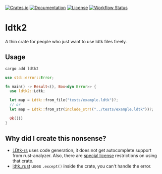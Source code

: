 [![Crates.io](https://img.shields.io/crates/v/ldtk2.svg)](https://crates.io/crates/ldtk2)
[![Documentation](https://docs.rs/ldtk2/badge.svg)](https://docs.rs/ldtk2)
[![License](https://img.shields.io/crates/l/ldtk2.svg)](LICENSE)
[![Workflow Status](https://github.com/sumibi-yakitori/ldtk2-rs/workflows/Rust/badge.svg)](https://github.com/sumibi-yakitori/ldtk2-rs/actions?query=workflow%3A%22Rust%22)

# ldtk2

A thin crate for people who just want to use ldtk files freely.


## Usage

```sh
cargo add ldtk2
```

```rust
use std::error::Error;

fn main() -> Result<(), Box<dyn Error>> {
  use ldtk2::Ldtk;

  let map = Ldtk::from_file("tests/example.ldtk")?;
  // or
  let map = Ldtk::from_str(include_str!("../tests/example.ldtk"))?;

  Ok(())
}
```


## Why did I create this nonsense?

- [LDtk-rs](https://github.com/katharostech/LDtk-rs) uses code generation, it does not get autocomplete support from rust-analyzer. Also, there are [special license](https://github.com/katharostech/katharos-license) restrictions on using that crate.
- [ldtk_rust](https://github.com/estivate/ldtk_rust) uses `.except()` inside the crate, you can't handle the error.
